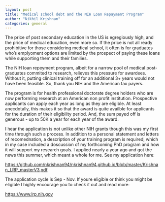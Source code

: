```yaml
---
layout: post
title: "Medical school debt and the NIH Loan Repayment Program"
author: "Nikhil Krishnan"
categories: general
---
```


The price of post secondary education in the US is egregiously high, and the price of medical education, even more so. If the price is not all ready prohibitive for those considering medical school, it often is for graduates who’s emplyoment options are limited by the prospect of paying these loans while supporting them and their families.

The NIH loan repeyment program, albeit for a narrow pool of medical post-graduates commited to research, relieves this pressure for awardees. Without it, putting clinical training off for an additional 3+ years would not have been feasible. So, thank you NIH and the American tax payers.

The program is for health professional doctorate degree holders who are now performing research at an American non profit institution. Prospective applicants can apply each year as long as they are eligible. At least anecdotally, this makes it so that the award is quite availble for applicants for the duration of their eligibility period. And, the sum payed off is generous - up to 50K a year for each year of the award.


I hear the application is not unlike other NIH grants though this was my first time through such a process. In addition to a personal statement and letters of recomednation, a description of your training program is required, which in my case included a doscussion of my forthcoming PhD program and how it will support my research goals. I applied nearly a year ago and got the news this summer, which meant a whole for me. See my application here:

https://github.com/nkrishnan94/nkrishnan94.github.io/blob/master/Krishnan_LRP_masterV3.pdf

The application cycle is Sep - Nov. If youre eligible or think you might be eligible I highly encourage you to check it out and read more:

https://www.lrp.nih.gov
